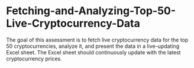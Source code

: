 # Fetching-and-Analyzing-Top-50-Live-Cryptocurrency-Data
 The goal of this assessment is to fetch live cryptocurrency data for the top 50 cryptocurrencies, analyze it, and present the data in a live-updating Excel sheet. The Excel sheet should continuously update with the latest cryptocurrency prices.
